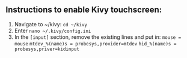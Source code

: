## Instructions to enable Kivy touchscreen:

1. Navigate to ~/kivy:
`cd ~/kivy`
2. Enter `nano ~/.kivy/config.ini`
3. In the `[input]` section, remove the existing lines and put in:
    `mouse = mouse`
    `mtdev_%(name)s = probesys,provider=mtdev`
    `hid_%(name)s = probesys,priver=kidinput`

